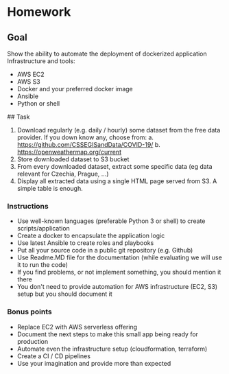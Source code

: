 # Homework

## Goal
Show the ability to automate the deployment of dockerized application Infrastructure and tools:

- AWS EC2
- AWS S3
- Docker and your preferred docker image
- Ansible
- Python or shell

## Task
1. Download regularly (e.g. daily / hourly) some dataset from the free data provider. If you down know any, choose from:
a. https://github.com/CSSEGISandData/COVID-19/
b. https://openweathermap.org/current
1. Store downloaded dataset to S3 bucket
2. From every downloaded dataset, extract some specific data (eg data relevant for Czechia, Prague, ...)
3. Display all extracted data using a single HTML page served from S3. A simple table is enough.

### Instructions
- Use well-known languages (preferable Python 3 or shell) to create scripts/application
- Create a docker to encapsulate the application logic
- Use latest Ansible to create roles and playbooks
- Put all your source code in a public git repository (e.g. Github)
- Use Readme.MD file for the documentation (while evaluating we will use it to run the code)
- If you find problems, or not implement something, you should mention it there
- You don't need to provide automation for AWS infrastructure (EC2, S3) setup but you should document it

### Bonus points
- Replace EC2 with AWS serverless offering
- Document the next steps to make this small app being ready for production
- Automate even the infrastructure setup (cloudformation, terraform)
- Create a CI / CD pipelines
- Use your imagination and provide more than expected
